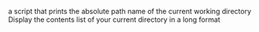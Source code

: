 a script that prints the absolute path name of the current working directory
Display the contents list of your current directory in a long format 
